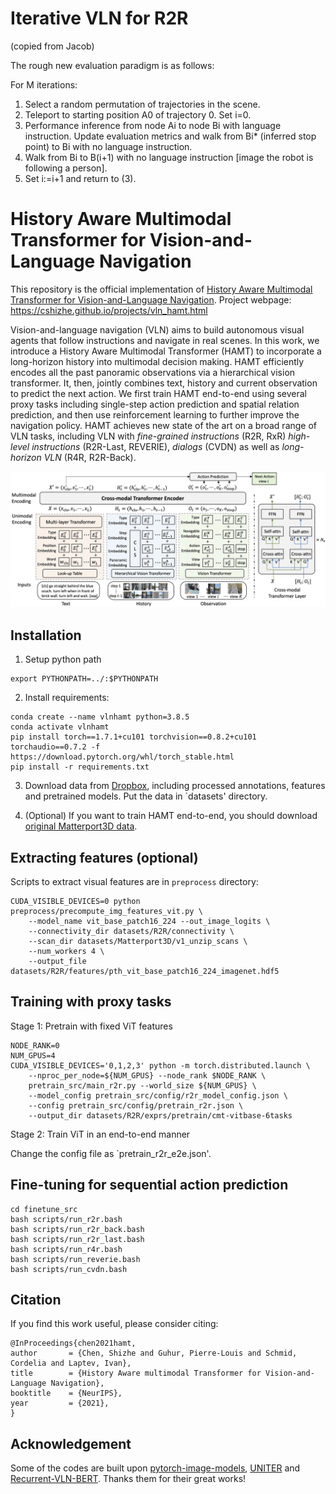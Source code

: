 # Iterative VLN for R2R
(copied from Jacob)

The rough new evaluation paradigm is as follows:

For M iterations:
1. Select a random permutation of trajectories in the scene.
1. Teleport to starting position A0 of trajectory 0. Set i=0.
1. Performance inference from node Ai to node Bi with language instruction. Update evaluation metrics and walk from Bi* (inferred stop point) to Bi with no language instruction.
1. Walk from Bi to B(i+1) with no language instruction [image the robot is following a person].
1. Set i:=i+1 and return to (3).


# History Aware Multimodal Transformer for Vision-and-Language Navigation

This repository is the official implementation of [History Aware Multimodal Transformer for Vision-and-Language Navigation](https://arxiv.org/abs/2110.13309). 
Project webpage: https://cshizhe.github.io/projects/vln_hamt.html

Vision-and-language navigation (VLN) aims to build autonomous visual agents that follow instructions and navigate in real scenes. In this work, we introduce a History Aware Multimodal Transformer (HAMT) to incorporate a long-horizon history into multimodal decision making. HAMT efficiently encodes all the past panoramic observations via a hierarchical vision transformer. It, then, jointly combines text, history and current observation to predict the next action. We first train HAMT end-to-end using several proxy tasks including single-step action prediction and spatial relation prediction, and then use reinforcement learning to further improve the navigation policy. HAMT achieves new state of the art on a broad range of VLN tasks, including VLN with *fine-grained instructions* (R2R, RxR) *high-level instructions* (R2R-Last, REVERIE), *dialogs* (CVDN) as well as *long-horizon VLN* (R4R, R2R-Back).

![framework](files/model_architecture.png)

## Installation
1. Setup python path
```
export PYTHONPATH=../:$PYTHONPATH
```

2. Install requirements:
```setup
conda create --name vlnhamt python=3.8.5
conda activate vlnhamt
pip install torch==1.7.1+cu101 torchvision==0.8.2+cu101 torchaudio==0.7.2 -f https://download.pytorch.org/whl/torch_stable.html
pip install -r requirements.txt
```
3. Download data from [Dropbox](https://www.dropbox.com/sh/3a5j03u286px604/AABNp887W7_Fhgv13gUt4wzda?dl=0), including processed annotations, features and pretrained models. Put the data in `datasets' directory.


4. (Optional) If you want to train HAMT end-to-end, you should download [original Matterport3D data](https://github.com/niessner/Matterport).


## Extracting features (optional)
Scripts to extract visual features are in `preprocess` directory:
```
CUDA_VISIBLE_DEVICES=0 python preprocess/precompute_img_features_vit.py \
    --model_name vit_base_patch16_224 --out_image_logits \
    --connectivity_dir datasets/R2R/connectivity \
    --scan_dir datasets/Matterport3D/v1_unzip_scans \
    --num_workers 4 \
    --output_file datasets/R2R/features/pth_vit_base_patch16_224_imagenet.hdf5
```

## Training with proxy tasks
Stage 1: Pretrain with fixed ViT features
```
NODE_RANK=0
NUM_GPUS=4
CUDA_VISIBLE_DEVICES='0,1,2,3' python -m torch.distributed.launch \
    --nproc_per_node=${NUM_GPUS} --node_rank $NODE_RANK \
    pretrain_src/main_r2r.py --world_size ${NUM_GPUS} \
    --model_config pretrain_src/config/r2r_model_config.json \
    --config pretrain_src/config/pretrain_r2r.json \
    --output_dir datasets/R2R/exprs/pretrain/cmt-vitbase-6tasks
```

Stage 2: Train ViT in an end-to-end manner 

Change the config file as `pretrain_r2r_e2e.json'.


## Fine-tuning for sequential action prediction
```fine-tune
cd finetune_src
bash scripts/run_r2r.bash
bash scripts/run_r2r_back.bash
bash scripts/run_r2r_last.bash
bash scripts/run_r4r.bash
bash scripts/run_reverie.bash
bash scripts/run_cvdn.bash
```


## Citation
If you find this work useful, please consider citing:
```
@InProceedings{chen2021hamt,
author       = {Chen, Shizhe and Guhur, Pierre-Louis and Schmid, Cordelia and Laptev, Ivan},
title        = {History Aware multimodal Transformer for Vision-and-Language Navigation},
booktitle    = {NeurIPS},
year         = {2021},
}
```

## Acknowledgement
Some of the codes are built upon [pytorch-image-models](https://github.com/rwightman/pytorch-image-models), [UNITER](https://github.com/ChenRocks/UNITER) and [Recurrent-VLN-BERT](https://github.com/YicongHong/Recurrent-VLN-BERT).
Thanks them for their great works!
